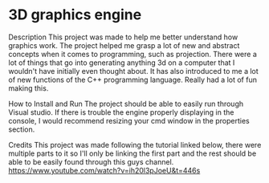# 3D graphics engine

Description
This project was made to help me better understand how graphics work. The project helped me grasp a lot of new and abstract concepts when it comes to programming, such as projection. There were a lot of things that go into generating anything 3d on a computer that I wouldn't have initially even thought about. It has also introduced to me a lot of new functions of the C++ programming language. Really had a lot of fun making this.

How to Install and Run
The project should be able to easily run through Visual studio. If there is trouble the engine properly displaying in the console, I would recommend resizing your cmd window in the properties section.

Credits
This project was made following the tutorial linked below, there were multiple parts to it so I'll only be linking the first part and the rest should be able to be easily found through this guys channel.
https://www.youtube.com/watch?v=ih20l3pJoeU&t=446s
